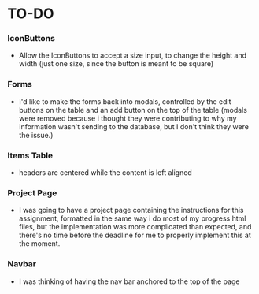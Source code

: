 # TO-DO

### IconButtons
- Allow the IconButtons to accept a size input, to change the height and width (just one size, since the button is meant to be square)

### Forms
- I'd like to make the forms back into modals, controlled by the edit buttons on the table and an add button on the top of the table (modals were removed because i thought they were contributing to why my information wasn't sending to the database, but I don't think they were the issue.)

### Items Table
- headers are centered while the content is left aligned

### Project Page
- I was going to have a project page containing the instructions for this assignment, formatted in the same way i do most of my progress html files, but the implementation was more complicated than expected, and there's no time before the deadline for me to properly implement this at the moment.

### Navbar
- I was thinking of having the nav bar anchored to the top of the page